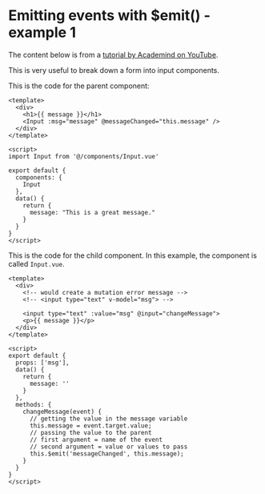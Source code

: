 # Emitting events with $emit() - example 1

The content below is from a [tutorial by Academind on YouTube](https://www.youtube.com/watch?v=PPmg7ntQjzc).

This is very useful to break down a form into input components.

This is the code for the parent component:

    <template>
      <div>
        <h1>{{ message }}</h1>
        <Input :msg="message" @messageChanged="this.message" />
      </div>
    </template>

    <script>
    import Input from '@/components/Input.vue'

    export default {
      components: {
        Input
      },
      data() {
        return {
          message: "This is a great message."
        }
      }
    }
    </script>

This is the code for the child component. In this example, the component is called <code>Input.vue</code>.

    <template>
      <div>
        <!-- would create a mutation error message -->
        <!-- <input type="text" v-model="msg"> -->

        <input type="text" :value="msg" @input="changeMessage">
        <p>{{ message }}</p>
      </div>
    </template>

    <script>
    export default {
      props: ['msg'],
      data() {
        return {
          message: ''
        }
      },
      methods: {
        changeMessage(event) {
          // getting the value in the message variable
          this.message = event.target.value;
          // passing the value to the parent
          // first argument = name of the event
          // second argument = value or values to pass
          this.$emit('messageChanged', this.message);
        }
      }
    }
    </script>
